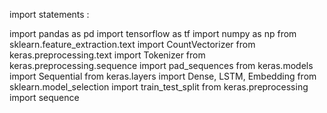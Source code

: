 import statements : 

import pandas as pd
import tensorflow as tf
import numpy as np
from sklearn.feature_extraction.text import CountVectorizer
from keras.preprocessing.text import Tokenizer
from keras.preprocessing.sequence import pad_sequences
from keras.models import Sequential
from keras.layers import Dense, LSTM, Embedding
from sklearn.model_selection import train_test_split
from keras.preprocessing import sequence
